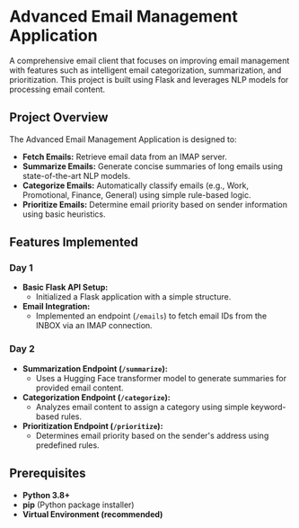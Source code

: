 # Advanced Email Management Application

A comprehensive email client that focuses on improving email management with features such as intelligent email categorization, summarization, and prioritization. This project is built using Flask and leverages NLP models for processing email content.

## Project Overview

The Advanced Email Management Application is designed to:
- **Fetch Emails:** Retrieve email data from an IMAP server.
- **Summarize Emails:** Generate concise summaries of long emails using state-of-the-art NLP models.
- **Categorize Emails:** Automatically classify emails (e.g., Work, Promotional, Finance, General) using simple rule-based logic.
- **Prioritize Emails:** Determine email priority based on sender information using basic heuristics.

## Features Implemented

### Day 1
- **Basic Flask API Setup:** 
  - Initialized a Flask application with a simple structure.
- **Email Integration:** 
  - Implemented an endpoint (`/emails`) to fetch email IDs from the INBOX via an IMAP connection.
  
### Day 2
- **Summarization Endpoint (`/summarize`):**
  - Uses a Hugging Face transformer model to generate summaries for provided email content.
- **Categorization Endpoint (`/categorize`):**
  - Analyzes email content to assign a category using simple keyword-based rules.
- **Prioritization Endpoint (`/prioritize`):**
  - Determines email priority based on the sender's address using predefined rules.

## Prerequisites

- **Python 3.8+**
- **pip** (Python package installer)
- **Virtual Environment (recommended)**


